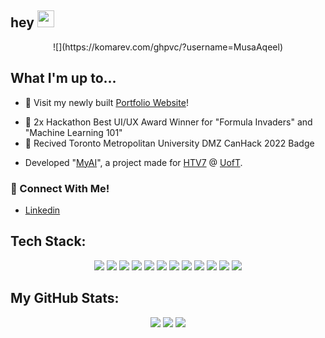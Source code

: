 <!-- hey gif -->
## hey <img src="https://media.giphy.com/media/hvRJCLFzcasrR4ia7z/giphy.gif" width="27px">
<p align="center">
<!-- Profile View Count -->
![](https://komarev.com/ghpvc/?username=MusaAqeel)
  
<!-- Main Stuff  -->
  
## What I'm up to...
<!-- Website -->
- 🔨 Visit my newly built [Portfolio Website](https://musaaqeel.tech/)!
<!-- Awards -->
- 🥇  2x Hackathon Best UI/UX Award Winner for "Formula Invaders" and "Machine Learning 101"
- 👾  Recived Toronto Metropolitan University DMZ CanHack 2022 Badge
<!-- Featured Project -->
- Developed "[MyAI](https://github.com/MusaAqeel/HTV7)", a project made for [HTV7](https://hackthevalley.io) @ [UofT](https://www.utoronto.ca/).

### **📲 Connect With Me!**
- [Linkedin](https://www.linkedin.com/in/musa-aqeel)
## Tech Stack:
<p align="center">
<!--   Languages   -->
  <!--Python-->
  <img src="https://img.shields.io/badge/python-3670A0?style=square&logo=python&logoColor=white">
  <!--Java-->
  <img src="https://img.shields.io/badge/java-%23ED8B00.svg?style=square&logo=java&logoColor=white">
  <!--Dart-->
  <img src="https://img.shields.io/badge/dart-%230175C2.svg?style=square&logo=dart&logoColor=white">
  <!--Lua-->
  <img src="https://img.shields.io/badge/lua-%232C2D72.svg?style=square&logo=lua&logoColor=white">
  <!--C++-->
  <img src ="https://img.shields.io/badge/c++-%2300599C.svg?style=plastic&logo=c%2B%2B&logoColor=white">
  <img src="https://img.shields.io/badge/css3-%231572B6.svg?style=square&logo=css3&logoColor=white">
<!--Frameworks, Platforms and Libraries-->
<!--React-->
  <img src="https://img.shields.io/badge/react-%2320232a.svg?style=square&logo=react&logoColor=%2361DAFB">
<!--NextJS-->
  <img src ="https://img.shields.io/badge/Next-black?style=plastic&logo=next.js&logoColor=white" >
<!--Bootstrap-->
    <img src="https://img.shields.io/badge/bootstrap-%23563D7C.svg?style=square&logo=bootstrap&logoColor=white">
<!--Flask-->
    <img src="https://img.shields.io/badge/flask-%23000.svg?style=square&logo=flask&logoColor=white">
<!--HTML5-->
  <img src="https://img.shields.io/badge/html5-%23E34F26.svg?style=square&logo=html5&logoColor=white">
<!--Vercel-->
  <img src="https://img.shields.io/badge/vercel-%23000000.svg?style=square&logo=vercel&logoColor=white">


<!-- Stats -->
## My GitHub Stats:


<p align="center">
  <img src="https://github-readme-stats.vercel.app/api?username=musaaqeel&theme=dark&hide_border=false&include_all_commits=false&count_private=true" />
  <img src="https://github-readme-streak-stats.herokuapp.com/?user=musaaqeel&theme=dark&hide_border=false" />
  <img src="https://github-readme-stats.vercel.app/api/top-langs/?username=musaaqeel&theme=dark&hide_border=false&include_all_commits=false&count_private=true&layout=compact" />
</p>

<!-- Moving Text--> 
<!---
<p align="center">
  <img src="https://readme-typing-svg.demolab.com?font=Arial&pause=1000&color=F7F7F7&width=435&lines=Student+and+Developer;Hackathon+Enthusiast+;4+years+of+coding+experience+;Software+Programming+Instructor+;Always+Learning;Musa+Aqeel" />
</p>
-->
